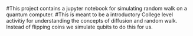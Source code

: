 #This project contains a jupyter notebook for simulating random walk on a quantum computer.
#This is meant to be a introductory College level activitiy for understanding the concepts of diffusion and random walk. Instead of flipping coins we simulate qubits to do this for us.
